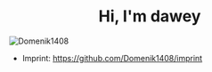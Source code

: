 <h1 align="center">Hi, I'm dawey</h1>

<p align="left"> <img src="https://komarev.com/ghpvc/?username=Domenik1408&label=Profile%20views&color=0e75b6&style=flat" alt="Domenik1408" /> </p>

- Imprint: https://github.com/Domenik1408/imprint

